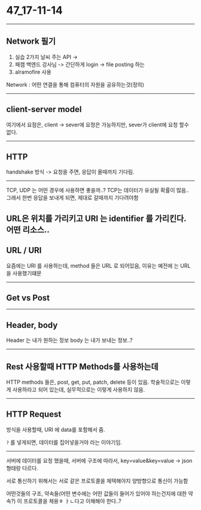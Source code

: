 # 47_17-11-14

---

## Network 필기

1. 실습 2가지 날씨 주는 API ->
2. 패캠 백엔드 강사님 -> 간단하게 login -> file posting 하는 
3. alramofire  사용 

Network : 어떤 연결을 통해 컴퓨터의 자원을 공유하는것(정의)


---

## client-server model 

여기에서 요점은, client -> sever에 요청은 가능하지만, sever가 client에 요청 할수 없다.

---

## HTTP

handshake 방식 -> 요청을 주면, 응답이 올때까지 기다림.

---

TCP, UDP 는 어떤 경우에 사용하면 좋을까..? TCP는 데이터가 유실될 확률이 많음.. 그래서 한번 응답을 보내게 되면, 제대로 갈때까지 기다려야함

URL은 위치를 가리키고 URI 는 identifier 를 가리킨다. 
어떤 리소스..
---


## URL / URI 

요즘에는 URI 를 사용하는데, method 들은 URL 로 되어있음, 이유는 예전에 는 URL을 사용했기떄문

---

## Get vs Post 

---

## Header, body

Header 는 내가 원하는 정보
body 는 내가 보내는 정보..?

---

## Rest 사용할때 HTTP Methods를 사용하는데

HTTP methods 들은, post, get, put, patch, delete 등이 있음. 학술적으로는 이렇게 사용하라고 되어 있는데, 실무적으로는 이렇게 사용하지 않음. 


---

## HTTP Request

방식을 사용할때, URI 에 data를 포함해서 줌.

`?` 를 넣게되면, 데이터를 집어넣을거야 라는 이야기임.

---

서버에 데이터를 요청 했을때, 서버에 구조에 따라서, key=value&key=value -> json 형태랑 다르다.

서로 통신하기 위해서는 서로 같은 프로토콜을 체텍해야지 양방향으로 통신이 가능함

어떤것들의 구조, 약속들(어떤 변수에는 어떤 값들이 들어가 있어야 하는건지에 대한 약속?) 이 프로토콜을 체용ㅎ ㅏㄴ다고 이해해야 한다..?